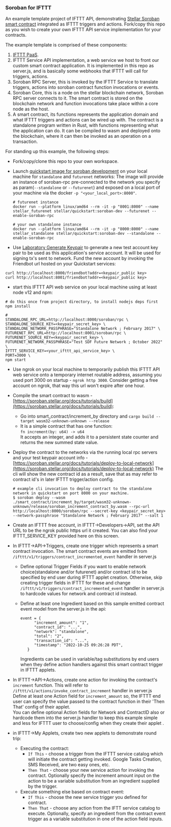 ### Soroban for IFTTT

An example template project of IFTTT API, demonstrating [Stellar Soroban smart contract](https://soroban.stellar.org/docs) integrated as IFTTT triggers and actions. Fork/copy this repo as you wish to create your own IFTTT API service implementation for your contracts.

The example template is comprised of these components:

1. [IFTTT PaaS](https://ifttt.com).
2. IFTTT Service API implementation, a web service we host to front our custom smart contract application. 
   It is implemented in this repo as server.js, and is basically some webhooks that IFTTT will call for triggers, actions.
3. Soroban RPC Server, this is invoked by the IFTTT Service to translate triggers, actions into soroban contract function invocations or events.
4. Soroban Core, this is a node on the stellar blockchain network, Soroban RPC server connects to it.
   The smart contract is stored on the blockchain network and function invocations take place within a core node as the host.
5. A smart contract, its functions represents the application domain and what IFTTT triggers and actions can be wired up with.
   The contract is a standalone program written in Rust, with functions representing what the application can do. 
   It can be compiled to wasm and deployed onto the blockchain, where it can then be invoked as an operation on a transaction.  

For standing up this example, the following steps:

* Fork/copy/clone this repo to your own workspace.

* Launch [quickstart image for soroban development](https://github.com/stellar/quickstart#soroban-development) on your local machine for `standalone` and `futurenet` networks:
   The image will provide an instance of soroban-rpc pre-connected to the network you specify as param(`--standalone` or `--futurenet`) and exposed on a local port of your machine via the docker `-p "<your_local_port>:8000"`.
   ```
   # futurenet instance
   docker run --platform linux/amd64 --rm -it -p "8001:8000" --name stellar_futurenet stellar/quickstart:soroban-dev --futurenet --enable-soroban-rpc 

   # your own standalone instance
   docker run --platform linux/amd64 --rm -it -p "8000:8000" --name stellar_standalone stellar/quickstart:soroban-dev --standalone --enable-soroban-rpc 
   ```

* Use [Laboratory Generate Keypair](https://laboratory.stellar.org/#account-creator?) to generate a new test account key pair to be used as 
this application's service account. It will be used for signing tx's sent to network. Fund the new account by invoking the Friendbot url hosted on your Quickstart services:  
```
curl http://localhost:8000/friendbot?addr=<keypair_public key>
curl http://localhost:8001/friendbot?addr=<keypair_public key>
```

* start this IFTTT API web service on your local machine using at least node v12 and npm:
```
# do this once from project directory, to install nodejs deps first
npm install

#
STANDALONE_RPC_URL=http://localhost:8000/soroban/rpc \
STANDALONE_SOURCE_KEY=<keypair_secret_key> \
STANDALONE_NETWORK_PASSPHRASE="Standalone Network ; February 2017" \
FUTURENET_RPC_URL=http://localhost:8001/soroban/rpc \
FUTURENET_SOURCE_KEY=<keypair_secret_key> \
FUTURENET_NETWORK_PASSPHRASE="Test SDF Future Network ; October 2022" \
IFTTT_SERVICE_KEY=<your_ifttt_api_service_key> \
PORT=3000 \
npm start

```

* Use ngrok on your local machine to temporarily publish this IFTTT API web service onto a temporary internet routable address, assuming you used port 3000 on startup - `ngrok http 3000`. Consider getting a free account on ngrok, that way this url won't expire after one hour. 


* Compile the smart contract to wasm - [https://soroban.stellar.org/docs/tutorials/build](https://soroban.stellar.org/docs/tutorials/build):
  * Go into smart_contract/increment_by directory and `cargo build --target wasm32-unknown-unknown --release`  
  * It is a simple contract that has one function:  
    `fn increment(by: u64) -> u64 `  
    It accepts an integer, and adds it to a persistent state counter and returns the new summed state value.
    
* Deploy the contract to the networks via the running local rpc servers and your test keypair account info - [https://soroban.stellar.org/docs/tutorials/deploy-to-local-network](https://soroban.stellar.org/docs/tutorials/deploy-to-local-network)
   The cli will show the new contract id as a result, save that as may refer to contract id's in later IFTTT trigger/action config.
   ```
   # example cli invocation to deploy contract to the standalone network in quickstart on port 8000 on your machine.
   $ soroban deploy --wasm ./smart_contract/increment_by/target/wasm32-unknown-unknown/release/soroban_increment_contract_by.wasm --rpc-url http://localhost:8000/soroban/rpc --secret-key <keypair_secret_key> --network-passphrase "Standalone Network ; February 2017" --salt 1
   ```

* Create an IFTTT free account, in IFTTT->Developers->API, set the API URL to be the ngrok public https url it created. You can also find your IFTTT_SERVICE_KEY provided here on this screen.
   
* In IFTTT->API->Triggers, create one trigger which represents a smart contract invocation. The smart contract events are emitted from `/ifttt/v1/triggers/contract_incremented_event` handler in server.js
  
  * Define optional Trigger Fields if you want to enable network choice(standalone and/or futurenet) and/or contract id to be specified by end user during IFTTT applet creation. 
    Otherwise, skip creating trigger fields in IFTTT for these and change `/ifttt/v1/triggers/contract_incremented_event` handler in server.js to hardcode values for network and contract id instead.
  
  * Define at least one Ingredient based on this sample emitted contract event model from the server.js in the api:

    ```
    event = {
          "increment_amount": "1",
          "contract_id": "...", 
          "network": "standalone", 
          "total": "2",
          "transaction_id": "...",
          "timestamp": "2022-10-25 09:26:28 PDT",
       }
    ```
    Ingredients can be used in variable/tag substitutions by end users when they define action handlers against this smart contract trigger in IFTTT applets.
   
   
* In IFTTT->API->Actions, create one action for invoking the contract's `increment` function. 
  This will refer to `/ifttt/v1/actions/invoke_contract_increment` handler in server.js
  Define at least one Action field for `increment_amount` so, the IFTTT end user can specify the value passed to the contract function in their 'Then That' config of their applet.  
  You can define optional Action fields for Network and ContractID also or hardcode them into the server.js handler to keep this example simple and less for IFTTT user to choose/config when they create their applet . 
  
  
* in IFTTT->My Applets, create two new applets to demonstrate round trip:
  * Executing the contract:
    * `If This` - choose a trigger from the IFTTT service catalog which will initiate the contract getting invoked. 
      Google Tasks Creation, SMS Received, are two easy ones, etc.
    * `Then That` - choose your new service action for invoking the contract. 
      Optionally specify the increment amount input on the action to be a variable substitution from an ingredient supplied by the trigger.
  * Execute something else based on contract event:
    * `If This` - choose the new service trigger you defined for contract.
    * `Then That` - choose any action from the IFTT service catalog to execute.
      Optionally, specify an ingredient from the contract event trigger as a variable substitution in one of the action field inputs.
      
    
    
  






